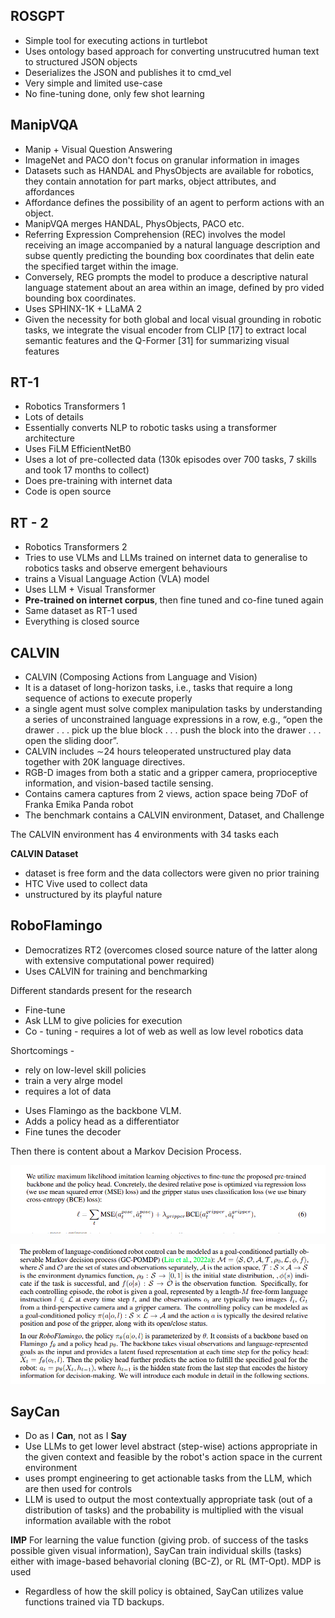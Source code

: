 ## ROSGPT

- Simple tool for executing actions in turtlebot
- Uses ontology based approach for converting unstrucutred human text to structured JSON objects
- Deserializes the JSON and publishes it to cmd_vel
- Very simple and limited use-case
- No fine-tuning done, only few shot learning

## ManipVQA

- Manip + Visual Question Answering
- ImageNet and PACO don't focus on granular information in images
- Datasets such as HANDAL and PhysObjects are available for robotics, they contain annotation for part marks, object attributes, and affordances
- Affordance defines the possibility of an agent to perform actions with an object.
- ManipVQA merges HANDAL, PhysObjects, PACO etc.
-  Referring Expression Comprehension (REC) involves the model receiving an image accompanied by a natural language description and subse
quently predicting the bounding box coordinates that delin
eate the specified target within the image. 
-  Conversely, REG prompts the model to produce a descriptive natural language statement about an area within an image, defined by pro
vided bounding box coordinates.
- Uses  SPHINX-1K  + LLaMA 2
- Given the necessity for both global and local visual grounding in robotic tasks, we integrate the visual encoder from CLIP [17] to extract local semantic features and the Q-Former [31] for summarizing visual features

## RT-1 

- Robotics Transformers 1
- Lots of details
- Essentially converts NLP to robotic tasks using a transformer architecture
- Uses FiLM EfficientNetB0
- Uses a lot of pre-collected data (130k episodes over 700 tasks, 7 skills and took 17 months to collect)
- Does pre-training with internet data
- Code is open source

## RT - 2
- Robotics Transformers 2
- Tries to use VLMs and LLMs trained on internet data to generalise to robotics tasks and observe emergent behaviours
- trains a Visual Language Action (VLA) model
- Uses LLM + Visual Transformer 
- **Pre-trained on internet corpus**, then fine tuned and co-fine tuned again
- Same dataset as RT-1 used
- Everything is closed source

## CALVIN 
- CALVIN (Composing Actions from Language and Vision)
- It is a dataset of long-horizon tasks, i.e., tasks that require a long sequence of actions to execute properly
- a single agent must solve complex manipulation tasks by understanding a series of unconstrained language expressions in a row, e.g., “open the
drawer . . . pick up the blue block . . . push the block into the drawer . . . open the sliding door”.
- CALVIN includes ∼24 hours teleoperated unstructured play data together with 20K language directives.
- RGB-D images from both a static and a gripper camera, proprioceptive information, and vision-based tactile
sensing.
- Contains camera captures from 2 views, action space being 7DoF of Franka Emika Panda robot
- The benchmark contains a CALVIN environment, Dataset, and Challenge

The CALVIN environment has 4 environments with 34 tasks each

**CALVIN Dataset**
- dataset is free form and the data collectors were given no prior training
- HTC Vive used to collect data
- unstructured by its playful nature


## RoboFlamingo 
- Democratizes RT2 (overcomes closed source nature of the latter along with extensive computational power required)
- Uses CALVIN for training and benchmarking

Different standards present for the research
+ Fine-tune
+ Ask LLM to give policies for execution    
+ Co - tuning - requires a lot of web as well as low level robotics data

Shortcomings - 
+ rely on low-level skill policies
+ train a very alrge model 
+ requires a lot of data

- Uses Flamingo as the backbone VLM. 
- Adds a policy head as a differentiator
- Fine tunes the decoder 

Then there is content about a Markov Decision Process. 


![alt text](images/image.png)

![alt text](images/image-1.png)

## SayCan 

- Do as I **Can**, not as I **Say**
- Use LLMs to get lower level abstract (step-wise) actions appropriate in the given context and feasible by the robot's action space in the current environment
- uses prompt engineering to get actionable tasks from the LLM, which are then used for controls
- LLM is used to output the most contextually appropriate task (out of a distribution of tasks) and the probability is multiplied with the visual information available with the robot

**IMP**
For learning the value function (giving prob. of success of the tasks possible given visual information), SayCan train individual skills (tasks) either with image-based behavorial cloning (BC-Z), or RL (MT-Opt). MDP is used
- Regardless of how the skill policy is obtained, SayCan utilizes value functions trained via TD backups.
